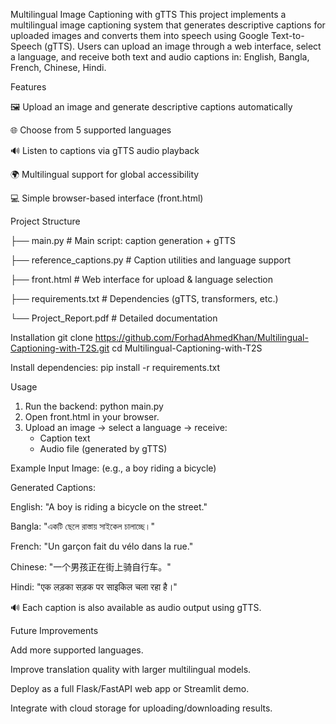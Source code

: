 Multilingual Image Captioning with gTTS
This project implements a multilingual image captioning system that generates descriptive captions for uploaded images and converts them into speech using Google Text-to-Speech (gTTS).
Users can upload an image through a web interface, select a language, and receive both text and audio captions in: English, Bangla, French, Chinese, Hindi. 

Features

🖼️ Upload an image and generate descriptive captions automatically

🌐 Choose from 5 supported languages

🔊 Listen to captions via gTTS audio playback

🌍 Multilingual support for global accessibility

💻 Simple browser-based interface (front.html)

Project Structure

├── main.py                # Main script: caption generation + gTTS

├── reference_captions.py  # Caption utilities and language support

├── front.html             # Web interface for upload & language selection

├── requirements.txt       # Dependencies (gTTS, transformers, etc.)

└── Project_Report.pdf     # Detailed documentation

Installation
git clone https://github.com/ForhadAhmedKhan/Multilingual-Captioning-with-T2S.git
cd Multilingual-Captioning-with-T2S

Install dependencies:
pip install -r requirements.txt

Usage
1. Run the backend: python main.py
2. Open front.html in your browser.
3. Upload an image → select a language → receive:
   - Caption text
   - Audio file (generated by gTTS)

Example
Input Image:
(e.g., a boy riding a bicycle)

Generated Captions:

English: "A boy is riding a bicycle on the street."

Bangla: "একটি ছেলে রাস্তায় সাইকেল চালাচ্ছে।"

French: "Un garçon fait du vélo dans la rue."

Chinese: "一个男孩正在街上骑自行车。"

Hindi: "एक लड़का सड़क पर साइकिल चला रहा है।"

🔊 Each caption is also available as audio output using gTTS.

Future Improvements

Add more supported languages.

Improve translation quality with larger multilingual models.

Deploy as a full Flask/FastAPI web app or Streamlit demo.

Integrate with cloud storage for uploading/downloading results.
